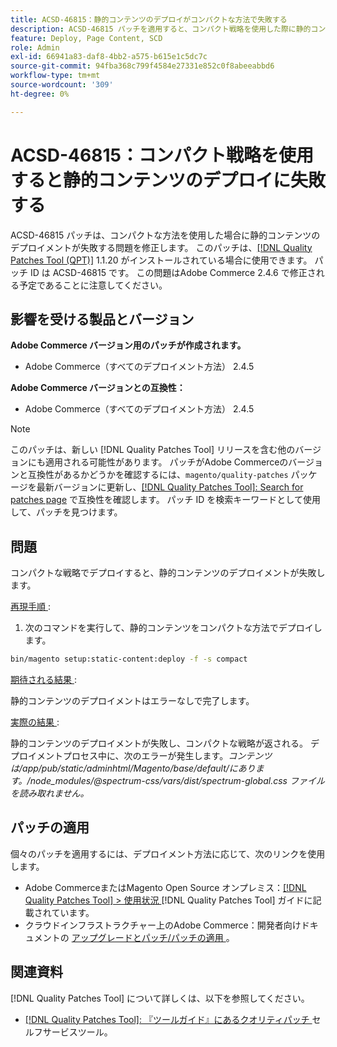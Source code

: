 ```yaml
---
title: ACSD-46815：静的コンテンツのデプロイがコンパクトな方法で失敗する
description: ACSD-46815 パッチを適用すると、コンパクト戦略を使用した際に静的コンテンツのデプロイが失敗するAdobe Commerceの問題を修正できます。
feature: Deploy, Page Content, SCD
role: Admin
exl-id: 66941a83-daf8-4bb2-a575-b615e1c5dc7c
source-git-commit: 94fba368c799f4584e27331e852c0f8abeeabbd6
workflow-type: tm+mt
source-wordcount: '309'
ht-degree: 0%

---
```


# ACSD-46815：コンパクト戦略を使用すると静的コンテンツのデプロイに失敗する

ACSD-46815 パッチは、コンパクトな方法を使用した場合に静的コンテンツのデプロイメントが失敗する問題を修正します。 このパッチは、[[!DNL Quality Patches Tool (QPT)]](https://support.magento.com/hc/en-us/articles/360047139492) 1.1.20 がインストールされている場合に使用できます。 パッチ ID は ACSD-46815 です。 この問題はAdobe Commerce 2.4.6 で修正される予定であることに注意してください。

## 影響を受ける製品とバージョン

**Adobe Commerce バージョン用のパッチが作成されます。**

* Adobe Commerce（すべてのデプロイメント方法） 2.4.5

**Adobe Commerce バージョンとの互換性：**

* Adobe Commerce（すべてのデプロイメント方法） 2.4.5

>[!NOTE]
>
>このパッチは、新しい [!DNL Quality Patches Tool] リリースを含む他のバージョンにも適用される可能性があります。 パッチがAdobe Commerceのバージョンと互換性があるかどうかを確認するには、`magento/quality-patches` パッケージを最新バージョンに更新し、[[!DNL Quality Patches Tool]: Search for patches page](https://experienceleague.adobe.com/tools/commerce-quality-patches/index.html?lang=ja) で互換性を確認します。 パッチ ID を検索キーワードとして使用して、パッチを見つけます。

## 問題

コンパクトな戦略でデプロイすると、静的コンテンツのデプロイメントが失敗します。

<u> 再現手順 </u>:

1. 次のコマンドを実行して、静的コンテンツをコンパクトな方法でデプロイします。

```bash
bin/magento setup:static-content:deploy -f -s compact
```

<u> 期待される結果 </u>:

静的コンテンツのデプロイメントはエラーなしで完了します。

<u> 実際の結果 </u>:

静的コンテンツのデプロイメントが失敗し、コンパクトな戦略が返される。 デプロイメントプロセス中に、次のエラーが発生します。*コンテンツは/app/pub/static/adminhtml/Magento/base/default/にあります。/node_modules/@spectrum-css/vars/dist/spectrum-global.css ファイルを読み取れません。*

## パッチの適用

個々のパッチを適用するには、デプロイメント方法に応じて、次のリンクを使用します。

* Adobe CommerceまたはMagento Open Source オンプレミス：[[!DNL Quality Patches Tool] > 使用状況 ](/help/tools/quality-patches-tool/usage.md) [!DNL Quality Patches Tool] ガイドに記載されています。
* クラウドインフラストラクチャー上のAdobe Commerce：開発者向けドキュメントの [ アップグレードとパッチ/パッチの適用 ](https://experienceleague.adobe.com/docs/commerce-cloud-service/user-guide/develop/upgrade/apply-patches.html?lang=ja)。

## 関連資料

[!DNL Quality Patches Tool] について詳しくは、以下を参照してください。

* [[!DNL Quality Patches Tool]: 『ツールガイド』にあるクオリティパッチ ](/help/tools/quality-patches-tool/quality-patches-tool-to-self-serve-quality-patches.md) セルフサービスツール。
